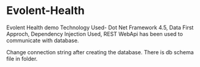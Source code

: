 # Evolent-Health
Evolent Health demo
Technology Used-
Dot Net Framework 4.5,
Data First Approch,
Dependency Injection Used,
REST WebApi has been used to communicate with database.

Change connection string after creating the database.
There is db schema file in folder.

